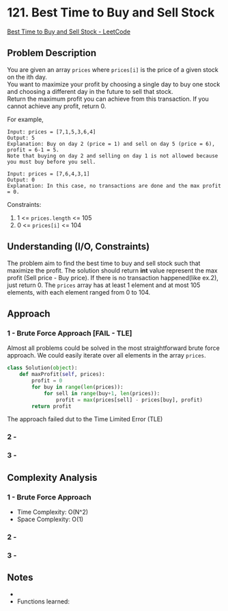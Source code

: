 # 121. Best Time to Buy and Sell Stock
[Best Time to Buy and Sell Stock - LeetCode](https://leetcode.com/problems/best-time-to-buy-and-sell-stock/)

## Problem Description
You are given an array `prices` where `prices[i]` is the price of a given stock on the ith day. <br>
You want to maximize your profit by choosing a single day to buy one stock and choosing a different day in the future to sell that stock. <br>
Return the maximum profit you can achieve from this transaction. If you cannot achieve any profit, return 0.

For example, <br>
```
Input: prices = [7,1,5,3,6,4]
Output: 5
Explanation: Buy on day 2 (price = 1) and sell on day 5 (price = 6), profit = 6-1 = 5.
Note that buying on day 2 and selling on day 1 is not allowed because you must buy before you sell.
```

```
Input: prices = [7,6,4,3,1]
Output: 0
Explanation: In this case, no transactions are done and the max profit = 0.
```

Constraints:
1. 1 <= `prices.length` <= 105
2. 0 <= `prices[i]` <= 104
 
## Understanding (I/O, Constraints)
The problem aim to find the best time to buy and sell stock such that maximize the profit. The solution should return **int** value represent the max profit (Sell price - Buy price). If there is no transaction happened(like ex.2), just return 0.
The `prices` array has at least 1 element and at most 105 elements, with each element ranged from 0 to 104.

## Approach
### 1 - Brute Force Approach [FAIL - TLE]
Almost all problems could be solved in the most straightforward brute force approach. We could easily iterate over all elements in the array `prices`.
```python
class Solution(object):
    def maxProfit(self, prices):
        profit = 0
        for buy in range(len(prices)):
            for sell in range(buy+1, len(prices)):
                profit = max(prices[sell] - prices[buy], profit)
        return profit
```
The approach failed dut to the Time Limited Error (TLE)

### 2 - 

### 3 - 

## Complexity Analysis
### 1 - Brute Force Approach
- Time Complexity: O(N^2)
- Space Complexity: O(1)

### 2 - 

### 3 - 

## Notes
- 
- Functions learned: 
